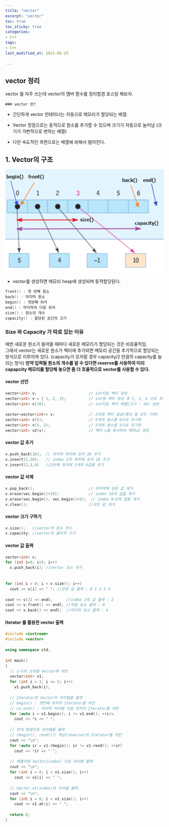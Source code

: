 ```yaml
---
title: "vector"
excerpt: "vector"
toc: true
toc_sticky: true
categories:
- C++
tags:
- C++
last_modified_at: 2021-05-23

---
```

## vector 정리 ##

vector 를 자주 쓰는데 vector의 멤버 함수를 정리할겸 포스팅 해보자.

`### vector 란?`
* 간단하게 vector 컨테이너는 자동으로 메모리가 할당되는 배열.

* Vector 장점으로는 동적으로 원소를 추가할 수 있으며 크기가 자동으로 늘어남 (크기가 가변적으로 변하는 배열)

* 다만 속도적인 측면으로는 배열에 비해서 떨어진다.

## 1. Vector의 구조 ## 
![exRepo1](https://github.com/tryingsunwoo/tryingsunwoo.github.io/blob/master/assets/image/vector/vector.png?raw=true)

 * vector를 생성하면 메모리 heap에 생성되며 동적할당된다.

```c++
front() : 첫 번째 원소  
back() : 마지막 원소  
begin() : 첫번째 위치  
end() : 마지막의 다음 위치  
size() : 원소의 개수  
capacity() : 할당된 공간의 크기  
```

### Size 와 Capacity 가 따로 있는 이유 ###

 매번 새로운 원소가 들어올 때마다 새로운 메모리가 할당되는 것은 비효율적임.  
그래서 vector는 새로운 원소가 벡터에 추가되면 메모리 공간을 추가적으로 할당되는 방식으로 이루어져 있다.  (capacity가 모자랄 경우 capacity/2 만큼의 capacity를 늘리는 방식)
**만약 입력될 원소의 개수를 알 수 있다면 reserve를 사용하여 미리 capapcity 메모리를 할당해 놓으면 좀 더 호율적으로 vector를 사용할 수 있다.**

#### vector 선언 ####
```c++
vector<int> v;                       // int타입 벡터 생성
vector<int> v = { 1, 2, 3};          // int형 백터 생성 후 1, 2, 3 으로 초기화
vector<int> v[10];                   // int타입 벡터 배열(크기 : 10) 생성

vector<vector<int>> v;               // 2차원 백터 생성(행과 열 모두 가변)
vector<int> v(5);                    // 5개의 원소를 0으로 초기화
vector<int> v(5, 3);                 // 5개의 원소를 3으로 초기화
vector<int> v2(v);                   // 벡터 v를 복사하여 벡터v2 생성
```

#### vector 값 추가 ####
```c++
v.push_back(10);  // 마지막 위치에 숫자 10 추가
v.insert(2,10);   // index 2의 위치에 숫자 10 추가
v.insert(2,3,4)   //2번쨰 위치에 3개의 4값을 추가
```

#### vector 값 삭제 ####
```c++
v.pop_back();                        // 마지막에 넣은 값 제거
v.erase(vec.begin()+10);             // index 10의 값을 제거
v.erase(vec.begin(), vec.begin()+5);  // index 0~5의 값을 제거
v.clear();                           //모든 값 제거
```

#### vector 크기 구하기 ####
```c++
v.size();   //vector의 원소 갯수
v.capacity; //vector의 물리적 크기
```

#### vector 값 출력 ####
```c++
vector<int> v;
for (int i=0; i<5; i++) 
  v.push_back(i); //vector 요소 추가
  

for (int i = 0; i < v.size(); i++)
  cout << v[i] << " "; //모든 값 출력 : 0 1 2 3 4
	
cout << v[2] << endl;      //index 2의 값 출력 : 2
cout << v.front() << endl; //처음 요소 출력 : 0
cout << v.back() << endl;  //마지막 요소 출력 : 4
```

#### Iterator 를 활용한 vector 출력 ####
```c++
#include <iostream>
#include <vector>

using namespace std;

int main()
{
  // 1~5의 숫자를 Vector에 저장
  vector<int> v1;
  for (int i = 1; i <= 5; i++)
    v1.push_back(i);

  // Iterator로 Vector의 아이템을 출력
  // begin() : 첫번째 위치의 Iterator를 리턴
  // v1.end() : 마지막 아이템 다음 위치의 Iterator를 리턴
  for (auto i = v1.begin(); i != v1.end(); ++i)ㄴ
    cout << *i << " ";

  // 반대 방향으로 아이템을 출력
  // rbegin(), rend()는 역순(reverse)의 Iterator를 리턴
  cout << "\n";
  for (auto ir = v1.rbegin(); ir != v1.rend(); ++ir)
    cout << *ir << " ";

  // 배열처럼 Vector[index] 으로 아이템 출력
  cout << "\n";
  for (int i = 0; i < v1.size(); i++)
    cout << v1[i] << " ";

  // Vector.at(index)로 아이템 출력
  cout << "\n";
  for (int i = 0; i < v1.size(); i++)
    cout << v1.at(i) << " ";

  return 0;
}
```